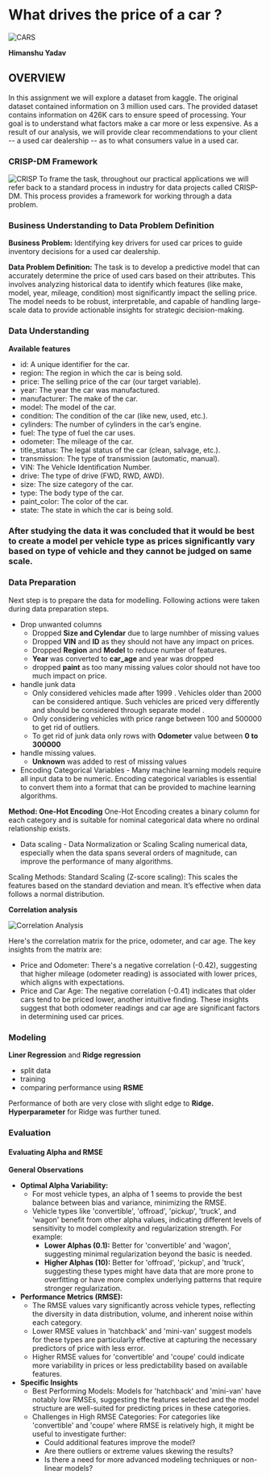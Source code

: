 # What drives the price of a car ?
![CARS](images/kurt.jpeg)

**Himanshu Yadav**


## **OVERVIEW**

In this assignment we will explore a dataset from kaggle. The original dataset contained information on 3 million used cars. The provided dataset contains information on 426K cars to ensure speed of processing.  Your goal is to understand what factors make a car more or less expensive.  As a result of our analysis, we will provide clear recommendations to your client -- a used car dealership -- as to what consumers value in a used car.

### CRISP-DM Framework

![CRISP](images/crisp.png)
To frame the task, throughout our practical applications we will refer back to a standard process in industry for data projects called CRISP-DM. This process provides a framework for working through a data problem.

### Business Understanding to Data Problem Definition
**Business Problem:** Identifying key drivers for used car prices to guide inventory decisions for a used car dealership.

**Data Problem Definition:** The task is to develop a predictive model that can accurately determine the price of used cars based on their attributes. This involves analyzing historical data to identify which features (like make, model, year, mileage, condition) most significantly impact the selling price. The model needs to be robust, interpretable, and capable of handling large-scale data to provide actionable insights for strategic decision-making.

### Data Understanding

**Available features**
- id: A unique identifier for the car.
- region: The region in which the car is being sold.
- price: The selling price of the car (our target variable).
- year: The year the car was manufactured.
- manufacturer: The make of the car.
- model: The model of the car.
- condition: The condition of the car (like new, used, etc.).
- cylinders: The number of cylinders in the car’s engine.
- fuel: The type of fuel the car uses.
- odometer: The mileage of the car.
- title_status: The legal status of the car (clean, salvage, etc.).
- transmission: The type of transmission (automatic, manual).
- VIN: The Vehicle Identification Number.
- drive: The type of drive (FWD, RWD, AWD).
- size: The size category of the car.
- type: The body type of the car.
- paint_color: The color of the car.
- state: The state in which the car is being sold.

### **After studying the data it was concluded that it would be best to create a model per vehicle type as prices significantly vary based on type of vehicle and they cannot be judged on same scale.**

 ### Data Preparation
 Next step is to prepare the data for modelling. Following actions were taken during data preparation steps.  
- Drop unwanted columns
   - Dropped **Size and Cylendar** due to large numhber of missing values
   - Dropped **VIN** and **ID** as they should not have any impact on prices.
   - Dropped **Region** and **Model** to reduce number of features.
   - **Year** was converted to **car_age** and year was dropped
   - dropped **paint** as too many missing values color should not have too much impact on price. 
- handle junk data
  - Only considered vehicles made after 1999 . Vehicles older than 2000 can be considered antique. Such vehicles are priced very differently and should be considered through separate model .
  - Only considering vehicles with price range between 100 and 500000 to get rid of outliers.
  - To get rid of junk data only rows with **Odometer** value between **0 to 300000**
- handle missing values.
   - **Unknown** was added to rest of missing values
- Encoding Categorical Variables - 
  Many machine learning models require all input data to be numeric. Encoding categorical variables is essential to convert them into a format that can be provided to machine learning algorithms.

**Method: One-Hot Encoding**
One-Hot Encoding creates a binary column for each category and is suitable for nominal categorical data where no ordinal relationship exists.
- Data scaling - 
  Data Normalization or Scaling
Scaling numerical data, especially when the data spans several orders of magnitude, can improve the performance of many algorithms.

Scaling Methods:
Standard Scaling (Z-score scaling): This scales the features based on the standard deviation and mean. It’s effective when data follows a normal distribution.

**Correlation analysis**

![Correlation Analysis](images/Correlation_Analysis.png)

Here's the correlation matrix for the price, odometer, and car age. The key insights from the matrix are:

- Price and Odometer: There's a negative correlation (-0.42), suggesting that higher mileage (odometer reading) is associated with lower prices, which aligns with expectations.
- Price and Car Age: The negative correlation (-0.41) indicates that older cars tend to be priced lower, another intuitive finding. These insights suggest that both odometer readings and car age are significant factors in determining used car prices.

### **Modeling**

**Liner Regression** and **Ridge regression** 
- split data
- training
- comparing performance using **RSME**

Performance of both are very close with slight edge to **Ridge.**
**Hyperparameter** for Ridge was further tuned.

### Evaluation

#### **Evaluating Alpha and RMSE**

**General Observations**
- **Optimal Alpha Variability:**
  - For most vehicle types, an alpha of 1 seems to provide the best balance between bias and variance, minimizing the RMSE.
  - Vehicle types like 'convertible', 'offroad', 'pickup', 'truck', and 'wagon' benefit from other alpha values, indicating different levels of  sensitivity to model complexity and regularization strength. For example:
    - **Lower Alphas (0.1):** Better for 'convertible' and 'wagon', suggesting minimal regularization beyond the basic is needed.
    - **Higher Alphas (10):** Better for 'offroad', 'pickup', and 'truck', suggesting these types might have data that are more prone to overfitting or have more complex underlying patterns that require stronger regularization.
- **Performance Metrics (RMSE):**
  - The RMSE values vary significantly across vehicle types, reflecting the diversity in data distribution, volume, and inherent noise within each category.
  - Lower RMSE values in 'hatchback' and 'mini-van' suggest models for these types are particularly effective at capturing the necessary predictors of price with less error.
  - Higher RMSE values for 'convertible' and 'coupe' could indicate more variability in prices or less predictability based on available features.
- **Specific Insights**
  - Best Performing Models: Models for 'hatchback' and 'mini-van' have notably low RMSEs, suggesting the features selected and the model structure are well-suited for predicting prices in these categories.
  - Challenges in High RMSE Categories: For categories like 'convertible' and 'coupe' where RMSE is relatively high, it might be useful to investigate further:
    - Could additional features improve the model?
    - Are there outliers or extreme values skewing the results?
    - Is there a need for more advanced modeling techniques or non-linear models?


